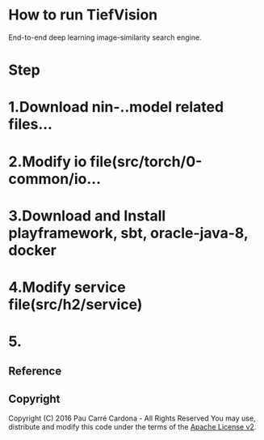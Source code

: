 # How to run TiefVision

End-to-end deep learning image-similarity search engine.

# Step
# 1.Download nin-..model related files...
# 2.Modify io file(src/torch/0-common/io...
# 3.Download and Install playframework, sbt, oracle-java-8, docker
# 4.Modify service file(src/h2/service)
# 5.


## Reference

## Copyright
Copyright (C) 2016 Pau Carré Cardona - All Rights Reserved
You may use, distribute and modify this code under the
terms of the [Apache License v2](http://www.apache.org/licenses/LICENSE-2.0.txt).
